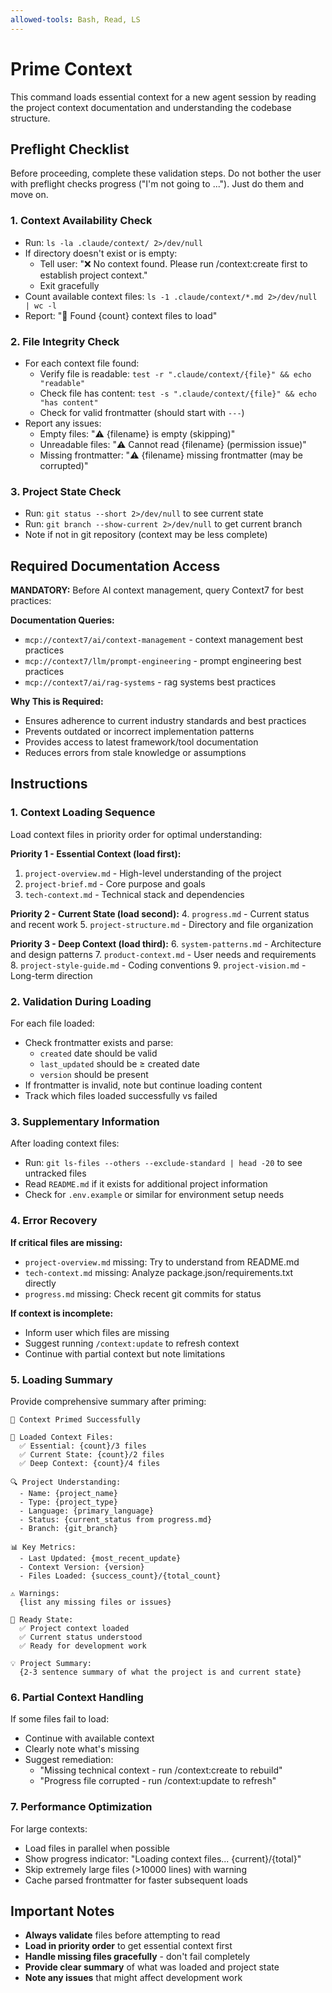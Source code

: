 ```yaml
---
allowed-tools: Bash, Read, LS
---
```


# Prime Context

This command loads essential context for a new agent session by reading the project context documentation and understanding the codebase structure.

## Preflight Checklist

Before proceeding, complete these validation steps.
Do not bother the user with preflight checks progress ("I'm not going to ..."). Just do them and move on.

### 1. Context Availability Check
- Run: `ls -la .claude/context/ 2>/dev/null`
- If directory doesn't exist or is empty:
  - Tell user: "❌ No context found. Please run /context:create first to establish project context."
  - Exit gracefully
- Count available context files: `ls -1 .claude/context/*.md 2>/dev/null | wc -l`
- Report: "📁 Found {count} context files to load"

### 2. File Integrity Check
- For each context file found:
  - Verify file is readable: `test -r ".claude/context/{file}" && echo "readable"`
  - Check file has content: `test -s ".claude/context/{file}" && echo "has content"`
  - Check for valid frontmatter (should start with `---`)
- Report any issues:
  - Empty files: "⚠️ {filename} is empty (skipping)"
  - Unreadable files: "⚠️ Cannot read {filename} (permission issue)"
  - Missing frontmatter: "⚠️ {filename} missing frontmatter (may be corrupted)"

### 3. Project State Check
- Run: `git status --short 2>/dev/null` to see current state
- Run: `git branch --show-current 2>/dev/null` to get current branch
- Note if not in git repository (context may be less complete)

## Required Documentation Access

**MANDATORY:** Before AI context management, query Context7 for best practices:

**Documentation Queries:**
- `mcp://context7/ai/context-management` - context management best practices
- `mcp://context7/llm/prompt-engineering` - prompt engineering best practices
- `mcp://context7/ai/rag-systems` - rag systems best practices

**Why This is Required:**
- Ensures adherence to current industry standards and best practices
- Prevents outdated or incorrect implementation patterns
- Provides access to latest framework/tool documentation
- Reduces errors from stale knowledge or assumptions


## Instructions

### 1. Context Loading Sequence

Load context files in priority order for optimal understanding:

**Priority 1 - Essential Context (load first):**
1. `project-overview.md` - High-level understanding of the project
2. `project-brief.md` - Core purpose and goals
3. `tech-context.md` - Technical stack and dependencies

**Priority 2 - Current State (load second):**
4. `progress.md` - Current status and recent work
5. `project-structure.md` - Directory and file organization

**Priority 3 - Deep Context (load third):**
6. `system-patterns.md` - Architecture and design patterns
7. `product-context.md` - User needs and requirements
8. `project-style-guide.md` - Coding conventions
9. `project-vision.md` - Long-term direction

### 2. Validation During Loading

For each file loaded:
- Check frontmatter exists and parse:
  - `created` date should be valid
  - `last_updated` should be ≥ created date
  - `version` should be present
- If frontmatter is invalid, note but continue loading content
- Track which files loaded successfully vs failed

### 3. Supplementary Information

After loading context files:
- Run: `git ls-files --others --exclude-standard | head -20` to see untracked files
- Read `README.md` if it exists for additional project information
- Check for `.env.example` or similar for environment setup needs

### 4. Error Recovery

**If critical files are missing:**
- `project-overview.md` missing: Try to understand from README.md
- `tech-context.md` missing: Analyze package.json/requirements.txt directly
- `progress.md` missing: Check recent git commits for status

**If context is incomplete:**
- Inform user which files are missing
- Suggest running `/context:update` to refresh context
- Continue with partial context but note limitations

### 5. Loading Summary

Provide comprehensive summary after priming:

```
🧠 Context Primed Successfully

📖 Loaded Context Files:
  ✅ Essential: {count}/3 files
  ✅ Current State: {count}/2 files
  ✅ Deep Context: {count}/4 files

🔍 Project Understanding:
  - Name: {project_name}
  - Type: {project_type}
  - Language: {primary_language}
  - Status: {current_status from progress.md}
  - Branch: {git_branch}

📊 Key Metrics:
  - Last Updated: {most_recent_update}
  - Context Version: {version}
  - Files Loaded: {success_count}/{total_count}

⚠️ Warnings:
  {list any missing files or issues}

🎯 Ready State:
  ✅ Project context loaded
  ✅ Current status understood
  ✅ Ready for development work

💡 Project Summary:
  {2-3 sentence summary of what the project is and current state}
```

### 6. Partial Context Handling

If some files fail to load:
- Continue with available context
- Clearly note what's missing
- Suggest remediation:
  - "Missing technical context - run /context:create to rebuild"
  - "Progress file corrupted - run /context:update to refresh"

### 7. Performance Optimization

For large contexts:
- Load files in parallel when possible
- Show progress indicator: "Loading context files... {current}/{total}"
- Skip extremely large files (>10000 lines) with warning
- Cache parsed frontmatter for faster subsequent loads

## Important Notes

- **Always validate** files before attempting to read
- **Load in priority order** to get essential context first
- **Handle missing files gracefully** - don't fail completely
- **Provide clear summary** of what was loaded and project state
- **Note any issues** that might affect development work
